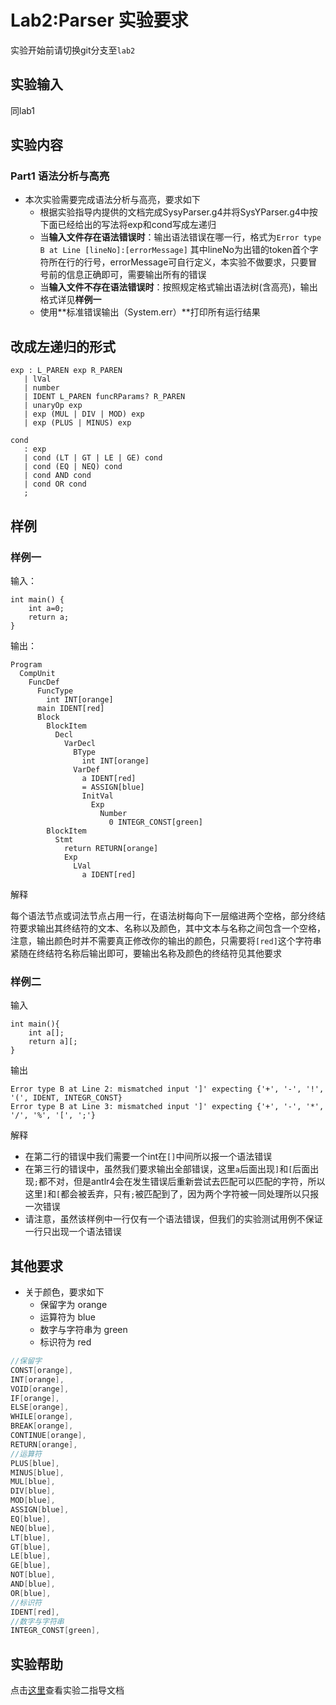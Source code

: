 # Lab2:Parser 实验要求

实验开始前请切换git分支至`lab2`

## 实验输入

同lab1

## 实验内容

### Part1 语法分析与高亮

- 本次实验需要完成语法分析与高亮，要求如下
    - 根据实验指导内提供的文档完成SysyParser.g4并将SysYParser.g4中按下面已经给出的写法将exp和cond写成左递归
    - 当**输入文件存在语法错误时**：输出语法错误在哪一行，格式为`Error type B at Line [lineNo]:[errorMessage]` 其中lineNo为出错的token首个字符所在行的行号，errorMessage可自行定义，本实验不做要求，只要冒号前的信息正确即可，需要输出所有的错误
    - 当**输入文件不存在语法错误时**：按照规定格式输出语法树(含高亮)，输出格式详见**样例一**
    - 使用**标准错误输出（System.err）**打印所有运行结果

## 改成左递归的形式

``` antlr 
exp : L_PAREN exp R_PAREN
   | lVal
   | number
   | IDENT L_PAREN funcRParams? R_PAREN
   | unaryOp exp
   | exp (MUL | DIV | MOD) exp
   | exp (PLUS | MINUS) exp

cond
   : exp
   | cond (LT | GT | LE | GE) cond
   | cond (EQ | NEQ) cond
   | cond AND cond
   | cond OR cond
   ;
```

## 样例

### 样例一

输入：

```SysY
int main() {
    int a=0;
    return a;
}
```
输出：

```
Program
  CompUnit
    FuncDef
      FuncType
        int INT[orange]
      main IDENT[red]
      Block
        BlockItem
          Decl
            VarDecl
              BType
                int INT[orange]
              VarDef
                a IDENT[red]
                = ASSIGN[blue]
                InitVal
                  Exp
                    Number
                      0 INTEGR_CONST[green]
        BlockItem
          Stmt
            return RETURN[orange]
            Exp
              LVal
                a IDENT[red]

```

解释

每个语法节点或词法节点占用一行，在语法树每向下一层缩进两个空格，部分终结符要求输出其终结符的文本、名称以及颜色，其中文本与名称之间包含一个空格，注意，输出颜色时并不需要真正修改你的输出的颜色，只需要将`[red]`这个字符串紧随在终结符名称后输出即可，要输出名称及颜色的终结符见其他要求

### 样例二

输入

```SysY
int main(){
    int a[];
    return a][;
}
```

输出

```
Error type B at Line 2: mismatched input ']' expecting {'+', '-', '!', '(', IDENT, INTEGR_CONST}
Error type B at Line 3: mismatched input ']' expecting {'+', '-', '*', '/', '%', '[', ';'}
```

解释

- 在第二行的错误中我们需要一个int在`[]`中间所以报一个语法错误
- 在第三行的错误中，虽然我们要求输出全部错误，这里`a`后面出现`]`和`[`后面出现`;`都不对，但是antlr4会在发生错误后重新尝试去匹配可以匹配的字符，所以这里`]`和`[`都会被丢弃，只有`;`被匹配到了，因为两个字符被一同处理所以只报一次错误
- 请注意，虽然该样例中一行仅有一个语法错误，但我们的实验测试用例不保证一行只出现一个语法错误

## 其他要求

- 关于颜色，要求如下
    - 保留字为 orange
    - 运算符为 blue
    - 数字与字符串为 green
    - 标识符为 red
```java
//保留字
CONST[orange],
INT[orange], 
VOID[orange],
IF[orange], 
ELSE[orange], 
WHILE[orange], 
BREAK[orange], 
CONTINUE[orange], 
RETURN[orange],
//运算符
PLUS[blue], 
MINUS[blue], 
MUL[blue], 
DIV[blue], 
MOD[blue], 
ASSIGN[blue], 
EQ[blue], 
NEQ[blue], 
LT[blue], 
GT[blue],
LE[blue], 
GE[blue], 
NOT[blue], 
AND[blue], 
OR[blue],
//标识符 
IDENT[red], 
//数字与字符串
INTEGR_CONST[green],
```

## 实验帮助
点击[这里](lab2-parser/help.md)查看实验二指导文档
